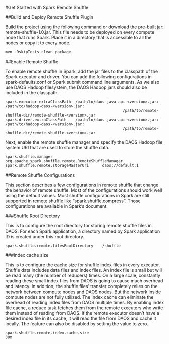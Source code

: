 #Get Started with Spark Remote Shuffle

##Build and Deploy Remote Shuffle Plugin

Build the project using the following command or download the pre-built jar: remote-shuffle-1.0.jar. This file needs to
be deployed on every compute node that runs Spark. Place it in a directory that is accessible to all the nodes or copy
it to every node.


    mvn -DskipTests clean package
    
##Enable Remote Shuffle

To enable remote shuffle in Spark, add the jar files to the classpath of the Spark executor and driver. You can add the
following configurations in spark-defaults.conf or Spark submit command line arguments. As we also use DAOS Hadoop
filesystem, the DAOS Hadoop jars should also be included in the classpath.


    spark.executor.extraClassPath  /path/to/daos-java-api-<version>.jar: /path/to/hadoop-daos-<version>.jar:
                                                        /path/to/remote-shuffle-dir/remote-shuffle-<version>.jar
    spark.driver.extraClassPath    /path/to/daos-java-api-<version>.jar: /path/to/hadoop-daos-<version>.jar:
                                                        /path/to/remote-shuffle-dir/remote-shuffle-<version>.jar

Next, enable the remote shuffle manager and specify the DAOS Hadoop file system URI that are used to store the shuffle
data.


    spark.shuffle.manager                      org.apache.spark.shuffle.remote.RemoteShuffleManager
    spark.shuffle.remote.storageMasterUri      daos://default:1

##Remote Shuffle Configurations

This section describes a few configurations in remote shuffle that change the behavior of remote shuffle. Most of the
configurations should work well using the default values. Most shuffle configurations in Spark are still supported in
remote shuffle like “spark.shuffle.compress”. Those configurations are available in Spark’s document.

###Shuffle Root Directory

This is to configure the root directory for storing remote shuffle files in DAOS. For each Spark application, a
directory named by Spark application ID is created under this root directory.

    spark.shuffle.remote.filesRootDirectory    /shuffle
                
###Index cache size

This is to configure the cache size for shuffle index files in every executor. Shuffle data includes data files and
index files. An index file is small but will be read many (the number of reducers) times. On a large scale, constantly
reading these small index files from DAOS is going to cause much overhead and latency. In addition, the shuffle files’
transfer completely relies on the network between compute nodes and DAOS nodes. But the network inside compute nodes are
not fully utilized. The index cache can eliminate the overhead of reading index files from DAOS multiple times. By
enabling index file cache, a reduce task fetches them from the remote executors who write them instead of reading from
DAOS. If the remote executor doesn’t have a desired index file in its cache, it will read the file from DAOS and cache
it locally. The feature can also be disabled by setting the value to zero.


    spark.shuffle.remote.index.cache.size                                                           30m


